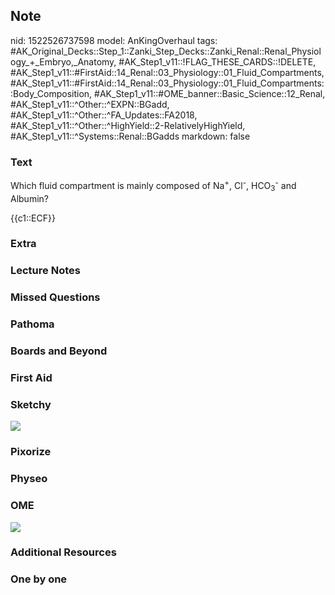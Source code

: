 ## Note
nid: 1522526737598
model: AnKingOverhaul
tags: #AK_Original_Decks::Step_1::Zanki_Step_Decks::Zanki_Renal::Renal_Physiology_+_Embryo,_Anatomy, #AK_Step1_v11::!FLAG_THESE_CARDS::!DELETE, #AK_Step1_v11::#FirstAid::14_Renal::03_Physiology::01_Fluid_Compartments, #AK_Step1_v11::#FirstAid::14_Renal::03_Physiology::01_Fluid_Compartments::Body_Composition, #AK_Step1_v11::#OME_banner::Basic_Science::12_Renal, #AK_Step1_v11::^Other::^EXPN::BGadd, #AK_Step1_v11::^Other::^FA_Updates::FA2018, #AK_Step1_v11::^Other::^HighYield::2-RelativelyHighYield, #AK_Step1_v11::^Systems::Renal::BGadds
markdown: false

### Text
Which fluid compartment is mainly composed of Na<sup>+</sup>,
Cl<sup>-</sup>, HCO<sub style="">3</sub><sup style="">-</sup> and
Albumin?
<div>
  {{c1::ECF}}
</div>

### Extra


### Lecture Notes


### Missed Questions


### Pathoma


### Boards and Beyond


### First Aid


### Sketchy
<img src="Screen%20Shot%202019-11-17%20at%206.32.35%20PM.png">

### Pixorize


### Physeo


### OME
<div class="ome-widget">
  <a href="https://onlinemeded.org/spa/renal?ref=anki"><img src=
  "_OME_AnkiFlashcards_Topic_1.png"></a>
</div>

### Additional Resources


### One by one

